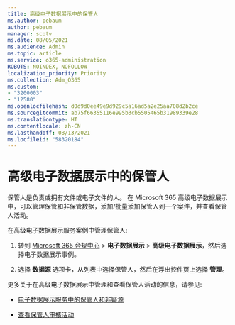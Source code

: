 ```yaml
---
title: 高级电子数据展示中的保管人
ms.author: pebaum
author: pebaum
manager: scotv
ms.date: 08/05/2021
ms.audience: Admin
ms.topic: article
ms.service: o365-administration
ROBOTS: NOINDEX, NOFOLLOW
localization_priority: Priority
ms.collection: Adm_O365
ms.custom:
- "3200003"
- "12580"
ms.openlocfilehash: d0d9d0ee49e9d929c5a16ad5a2e25aa708d2b2ce
ms.sourcegitcommit: ab75f66355116e995b3cb5505465b31989339e28
ms.translationtype: HT
ms.contentlocale: zh-CN
ms.lasthandoff: 08/13/2021
ms.locfileid: "58320184"
---
```

# <a name="custodians-in-advanced-ediscovery"></a>高级电子数据展示中的保管人

保管人是负责或拥有文件或电子文件的人。 在 Microsoft 365 高级电子数据展示中，可以管理保管和非保管数据，添加/批量添加保管人到一个案件，并查看保管人活动。

在高级电子数据展示服务案例中管理保管人:

1. 转到 [Microsoft 365 合规中心](https://compliance.microsoft.com/) > **电子数据展示** > **高级电子数据展示**，然后选择电子数据展示事例。

1. 选择 **数据源** 选项卡，从列表中选择保管人，然后在浮出控件页上选择 **管理**。

更多关于在高级电子数据展示中管理和查看保管人活动的信息，请参见:

- [电子数据展示服务中的保管人和非疑源](https://docs.microsoft.com/microsoft-365/compliance/managing-custodians)

- [查看保管人审核活动](https://docs.microsoft.com/microsoft-365/compliance/view-custodian-activity)